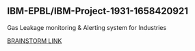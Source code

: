 ## IBM-EPBL/IBM-Project-1931-1658420921

Gas Leakage monitoring & Alerting system for Industries

 [BRAINSTORM LINK ](https://github.com/IBM-EPBL/IBM-Project-1931-1658420921/blob/main/Ideation%20Phase/Brainstorm/Brainstrom%20and%20Idea%20Prioritization%20Mural.pdf)
